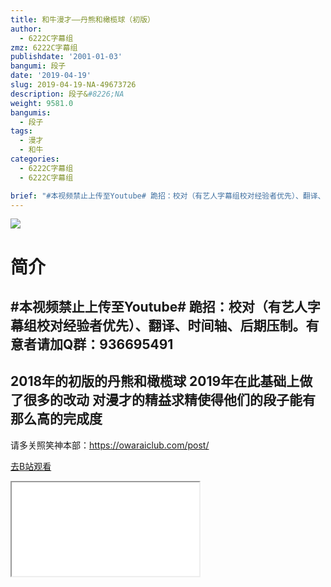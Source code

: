 ```yaml
---
title: 和牛漫才——丹熊和橄榄球（初版）
author:
  - 6222C字幕组
zmz: 6222C字幕组
publishdate: '2001-01-03'
bangumi: 段子
date: '2019-04-19'
slug: 2019-04-19-NA-49673726
description: 段子&#8226;NA
weight: 9581.0
bangumis:
  - 段子
tags:
  - 漫才
  - 和牛
categories:
  - 6222C字幕组
  - 6222C字幕组

brief: "#本视频禁止上传至Youtube# 跪招：校对（有艺人字幕组校对经验者优先）、翻译、时间轴、后期压制。有意者请加Q群：936695491 ---------------------------------- 2018年的初版的丹熊和橄榄球 2019年在此基础上做了很多的改动 对漫才的精益求精使得他们的段子能有那么高的完成度 ------------------------------------------------- 请多关照笑神本部：https://owaraiclub.com/post/"
---
```

![](https://raw.githubusercontent.com/tcgriffith/owaraisite/master/static/tmpimg/il8FeoE.jpg)
# 简介  
#本视频禁止上传至Youtube#
跪招：校对（有艺人字幕组校对经验者优先）、翻译、时间轴、后期压制。有意者请加Q群：936695491
----------------------------------
2018年的初版的丹熊和橄榄球
2019年在此基础上做了很多的改动
对漫才的精益求精使得他们的段子能有那么高的完成度
-------------------------------------------------
请多关照笑神本部：https://owaraiclub.com/post/  

[去B站观看](https://www.bilibili.com/video/av49673726/)
<div class ="resp-container"><iframe class="testiframe" src="//player.bilibili.com/player.html?aid=49673726"", scrolling="no", allowfullscreen="true" > </iframe></div> 

